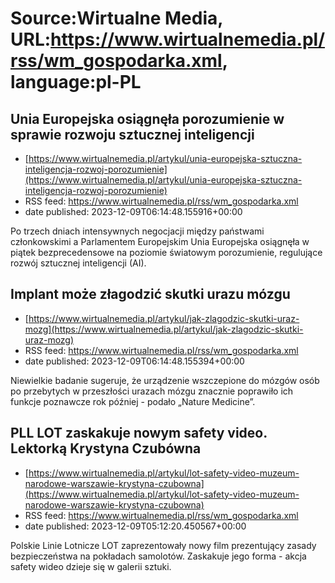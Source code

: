 # Source:Wirtualne Media, URL:https://www.wirtualnemedia.pl/rss/wm_gospodarka.xml, language:pl-PL

## Unia Europejska osiągnęła porozumienie w sprawie rozwoju sztucznej inteligencji
 - [https://www.wirtualnemedia.pl/artykul/unia-europejska-sztuczna-inteligencja-rozwoj-porozumienie](https://www.wirtualnemedia.pl/artykul/unia-europejska-sztuczna-inteligencja-rozwoj-porozumienie)
 - RSS feed: https://www.wirtualnemedia.pl/rss/wm_gospodarka.xml
 - date published: 2023-12-09T06:14:48.155916+00:00

Po trzech dniach intensywnych negocjacji między państwami członkowskimi a Parlamentem Europejskim Unia Europejska osiągnęła w piątek bezprecedensowe na poziomie światowym porozumienie, regulujące rozwój sztucznej inteligencji (AI).

## Implant może złagodzić skutki urazu mózgu
 - [https://www.wirtualnemedia.pl/artykul/jak-zlagodzic-skutki-uraz-mozg](https://www.wirtualnemedia.pl/artykul/jak-zlagodzic-skutki-uraz-mozg)
 - RSS feed: https://www.wirtualnemedia.pl/rss/wm_gospodarka.xml
 - date published: 2023-12-09T06:14:48.155394+00:00

Niewielkie badanie sugeruje, że urządzenie wszczepione do mózgów osób po przebytych w przeszłości urazach mózgu znacznie poprawiło ich funkcje poznawcze rok później - podało „Nature Medicine”.

## PLL LOT zaskakuje nowym safety video. Lektorką Krystyna Czubówna
 - [https://www.wirtualnemedia.pl/artykul/lot-safety-video-muzeum-narodowe-warszawie-krystyna-czubowna](https://www.wirtualnemedia.pl/artykul/lot-safety-video-muzeum-narodowe-warszawie-krystyna-czubowna)
 - RSS feed: https://www.wirtualnemedia.pl/rss/wm_gospodarka.xml
 - date published: 2023-12-09T05:12:20.450567+00:00

Polskie Linie Lotnicze LOT zaprezentowały nowy film prezentujący zasady bezpieczeństwa na pokładach samolotów. Zaskakuje jego forma - akcja safety wideo dzieje się w galerii sztuki.

